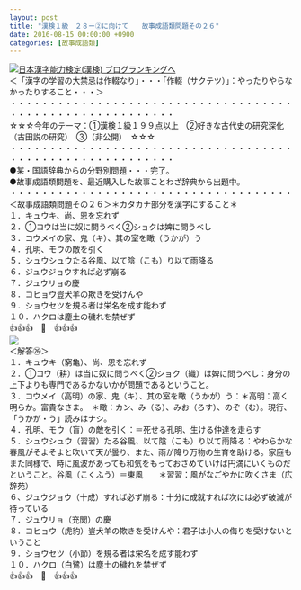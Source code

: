 ```yaml
---
layout: post
title: "漢検１級　２８ー②に向けて　　故事成語類問題その２６"
date: 2016-08-15 00:00:00 +0900
categories: [故事成語類]
---
```


[![](/syuusyuu9701/assets/images/漢検１級-２８ー②に向けて-故事成語類問題その２６-br_c_3028_1.gif)](http://blog.with2.net/link.php?1659096:3028 "日本漢字能力検定(漢検) ブログランキングへ")[日本漢字能力検定(漢検) ブログランキングへ](http://blog.with2.net/link.php?1659096:3028)  
＜「漢字の学習の大禁忌は作輟なり」・・・「作輟（サクテツ）」：やったりやらなかったりすること・・・＞  
・・・・・・・・・・・・・・・・・・・・・・・・・・・・・・・・・・・・・・・・・・・・・・・・・・・・・・・・・  
☆☆☆今年のテーマ：①漢検１級１９９点以上　②好きな古代史の研究深化（古田説の研究）　③（非公開）　☆☆☆　　  
・・・・・・・・・・・・・・・・・・・・・・・・・・・・・・・・・・・・・・・・・・・・・・・・・・・・・・・・・  
●某・国語辞典からの分野別問題・・・完了。  
●故事成語類問題を、最近購入した故事ことわざ辞典から出題中。  
・・・・・・・・・・・・・・・・・・・・・・・・・・・・・・・・・・・・  
＜故事成語類問題その２６＞＊カタカナ部分を漢字にすること＊　  
１．キュウキ、尚、恩を忘れず  
２．①コウは当に奴に問うべく②ショクは婢に問うべし  
３．コウメイの家、鬼（キ）、其の室を瞰（うかが）う  
４．孔明、モウの敵を引く  
５．シュウシュウたる谷風、以て陰（こも）り以て雨降る  
６．ジュウジョウすれば必ず崩る  
７．ジュウリョの慶  
８．コヒョウ豈犬羊の欺きを受けんや  
９．ショウセツを規る者は栄名を成す能わず  
１０．ハクロは塵土の穢れを禁ぜず  
👍👍👍　🐒　👍👍👍  
![](/syuusyuu9701/assets/images/漢検１級-２８ー②に向けて-故事成語類問題その２６-ae235db9a756b74bceab470fc6cf86f8.png)  
＜解答㉖＞  
１．キュウキ（窮亀）、尚、恩を忘れず  
２．①コウ（耕）は当に奴に問うべく②ショク（織）は婢に問うべし：身分の上下よりも専門であるかないかが問題であるということ。  
３．コウメイ（高明）の家、鬼（キ）、其の室を瞰（うかが）う：＊高明：高く明らか。富貴なさま。　＊瞰：カン、み（る）、みお（ろす）、のぞ（む）。現行、「うかが・う」読みはナシ。  
４．孔明、モウ（盲）の敵を引く：＝死せる孔明、生ける仲達を走らす  
５．シュウシュウ（習習）たる谷風、以て陰（こも）り以て雨降る：やわらかな春風がそよそよと吹いて天が曇り、また、雨が降り万物の生育を助ける。家庭もまた同様で、時に風波があっても和気をもっておさめていけば円満にいくものだということ。谷風（こくふう）＝東風　　＊習習：風がなごやかに吹くさま（広辞苑）  
６、ジュウジョウ（十成）すれば必ず崩る：十分に成就すれば次には必ず破滅が待っている  
７．ジュウリョ（充閭）の慶  
８．コヒョウ（虎豹）豈犬羊の欺きを受けんや：君子は小人の侮りを受けないということ  
９．ショウセツ（小節）を規る者は栄名を成す能わず  
１０．ハクロ（白鷺）は塵土の穢れを禁ぜず  
👍👍👍　🐒　👍👍👍  